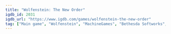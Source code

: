 ```yaml
---
title: "Wolfenstein: The New Order"
igdb_id: 2031
igdb_url: "https://www.igdb.com/games/wolfenstein-the-new-order"
tag: ["Main game", "Wolfenstein", "MachineGames", "Bethesda Softworks", "Shooter", "Puzzle", "Adventure", "Single player", "First person", "Action", "Fantasy", "Science fiction", "Historical", "Stealth", "Warfare"]
---
```

